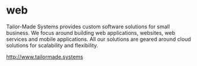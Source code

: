 web
===

Tailor-Made Systems provides custom software solutions for small business. We focus around building web applications, websites, web services and mobile applications. All our solutions are geared around cloud solutions for scalability and flexibility.

http://www.tailormade.systems
